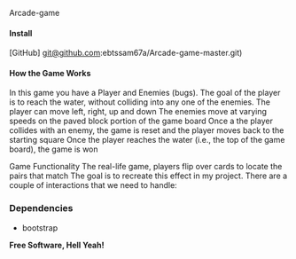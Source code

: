 Arcade-game
#### Install

[GitHub]  git@github.com:ebtssam67a/Arcade-game-master.git)


#### How the Game Works

In this game you have a Player and Enemies (bugs). The goal of the player is to reach the water, without colliding into any one of the enemies.
The player can move left, right, up and down
The enemies move at varying speeds on the paved block portion of the game board
Once a the player collides with an enemy, the game is reset and the player moves back to the starting square
Once the player reaches the water (i.e., the top of the game board), the game is won


Game Functionality
The real-life game, players flip over cards to locate the pairs that match The goal is to recreate this effect in my project. There are a couple of interactions that we  need to handle:

### Dependencies 
* bootstrap


**Free Software, Hell Yeah!**

